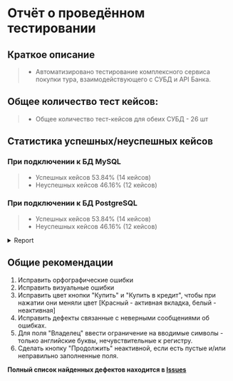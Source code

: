 # Отчёт о проведённом тестировании

## Краткое описание
> * Автоматизировано тестирование комплексного сервиса покупки тура, взаимодействующего с СУБД и API Банка.

## Общее количество тест кейсов: 
> * Общее количество тест-кейсов для обеих СУБД - 26 шт

## Статистика успешных/неуспешных кейсов

### При подключении к БД MySQL
> * Успешных кейсов 53.84% (14 кейсов)
> * Неуспешных кейсов 46.16% (12 кейсов)


### При подключении к БД PostgreSQL
> * Успешных кейсов 53.84% (14 кейсов)
> * Неуспешных кейсов 46.16% (12 кейсов)


<details>
   <summary>Report</summary>

![ScreenShot](https://github.com/SavelevaNA/DiplomQA/blob/main/doc/1.png)

![ScreenShot](https://github.com/SavelevaNA/DiplomQA/blob/main/doc/2.png)

![ScreenShot](https://github.com/SavelevaNA/DiplomQA/blob/main/doc/3.png)
</details>

## Общие рекомендации
1. Исправить орфографические ошибки 
2. Исправить визуальные ошибки 
3. Исправить цвет кнопки "Купить" и "Купить в кредит", чтобы при нажатии они меняли цвет [Красный - активная вкладка, белый - неактивная]
3. Исправить дефекты связанные с неверными сообщениями об ошибках.
4. Для поля "Владелец" ввести ограничение на вводимые символы - только английские буквы, нечувствительные к регистру.
5. Сделать кнопку "Продолжить" неактивной, если есть пустые и/или неправильно заполненные поля.

**Полный список найденных дефектов находится в [Issues](https://github.com/SavelevaNA/DiplomQA/issues)**
